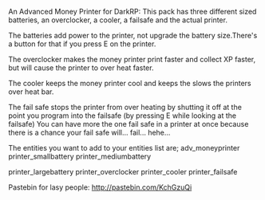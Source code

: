 An Advanced Money Printer for DarkRP:
This pack has three different sized batteries, an overclocker, a cooler, a failsafe and the actual printer.

The batteries add power to the printer, not upgrade the battery size.There's a button for that if you press E on the printer.

The overclocker makes the money printer print faster and collect XP faster, but will cause the printer to over heat faster.

The cooler keeps the money printer cool and keeps the slows the printers over heat bar.

The fail
safe stops the printer from over heating by shutting it off at the point you program into the failsafe (by pressing E while looking at the failsafe) You can have more the one fail safe in a printer at once because there is a chance your fail safe will... fail... hehe...

The entities you want to add to your entities list are;
adv_moneyprinter
printer_smallbattery
printer_mediumbattery

printer_largebattery
printer_overclocker
printer_cooler
printer_failsafe

Pastebin for lasy people: http://pastebin.com/KchGzuQi